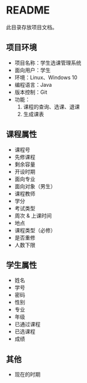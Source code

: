 # README

此目录存放项目文档。

## 项目环境

- 项目名称：学生选课管理系统
- 面向用户：学生
- 环境：Linux、Windows 10
- 编程语言：Java
- 版本控制：Git
- 功能：
  1. 课程的查询、选课、退课
  2. 生成课表

## 课程属性

- 课程号
- 先修课程
- 剩余容量
- 开设时期
- 面向专业
- 面向对象（男生）
- 课程教师
- 学分
- 考试类型
- 周次 & 上课时间
- 地点
- 课程类型（必修）
- 是否重修
- 人数下限

## 学生属性

- 姓名
- 学号
- 密码
- 性别
- 专业
- 年级
- 已通过课程
- 已选课程
- 成绩

## 其他

- 现在的时期